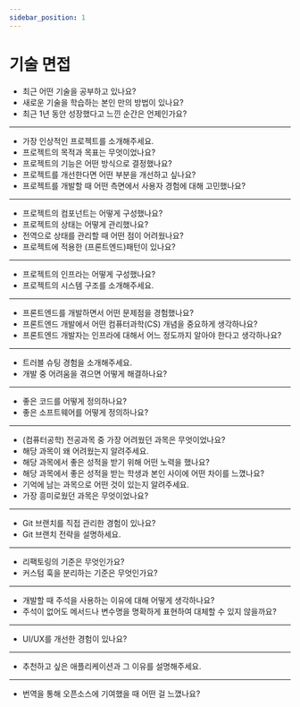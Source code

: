 ```yaml
---
sidebar_position: 1
---
```


# 기술 면접

- 최근 어떤 기술을 공부하고 있나요?
- 새로운 기술을 학습하는 본인 만의 방법이 있나요?
- 최근 1년 동안 성장했다고 느낀 순간은 언제인가요?

---

- 가장 인상적인 프로젝트를 소개해주세요.
- 프로젝트의 목적과 목표는 무엇이었나요?
- 프로젝트의 기능은 어떤 방식으로 결정했나요?
- 프로젝트를 개선한다면 어떤 부분을 개선하고 싶나요?
- 프로젝트를 개발할 때 어떤 측면에서 사용자 경험에 대해 고민했나요?

---

- 프로젝트의 컴포넌트는 어떻게 구성했나요?
- 프로젝트의 상태는 어떻게 관리했나요?
- 전역으로 상태를 관리할 때 어떤 점이 어려웠나요?
- 프로젝트에 적용한 (프론트엔드)패턴이 있나요?

---

- 프로젝트의 인프라는 어떻게 구성했나요?
- 프로젝트의 시스템 구조를 소개해주세요.

---

- 프론트엔드를 개발하면서 어떤 문제점을 경험했나요?
- 프론트엔드 개발에서 어떤 컴퓨터과학(CS) 개념을 중요하게 생각하나요?
- 프론트엔드 개발자는 인프라에 대해서 어느 정도까지 알아야 한다고 생각하나요?

---

- 트러블 슈팅 경험을 소개해주세요.
- 개발 중 어려움을 겪으면 어떻게 해결하나요?

---

- 좋은 코드를 어떻게 정의하나요?
- 좋은 소프트웨어를 어떻게 정의하나요?

---

- (컴퓨터공학) 전공과목 중 가장 어려웠던 과목은 무엇이었나요?
- 해당 과목이 왜 어려웠는지 알려주세요.
- 해당 과목에서 좋은 성적을 받기 위해 어떤 노력을 했나요?
- 해당 과목에서 좋은 성적을 받는 학생과 본인 사이에 어떤 차이를 느꼈나요?
- 기억에 남는 과목으로 어떤 것이 있는지 알려주세요.
- 가장 흥미로웠던 과목은 무엇이었나요?

---

- Git 브랜치를 직접 관리한 경험이 있나요?
- Git 브랜치 전략을 설명하세요.

---

- 리팩토링의 기준은 무엇인가요?
- 커스텀 훅을 분리하는 기준은 무엇인가요?

---

- 개발할 때 주석을 사용하는 이유에 대해 어떻게 생각하나요?
- 주석이 없어도 메서드나 변수명을 명확하게 표현하여 대체할 수 있지 않을까요?

---

- UI/UX를 개선한 경험이 있나요?

---

- 추천하고 싶은 애플리케이션과 그 이유를 설명해주세요.

---

- 번역을 통해 오픈소스에 기여했을 때 어떤 걸 느꼈나요?
